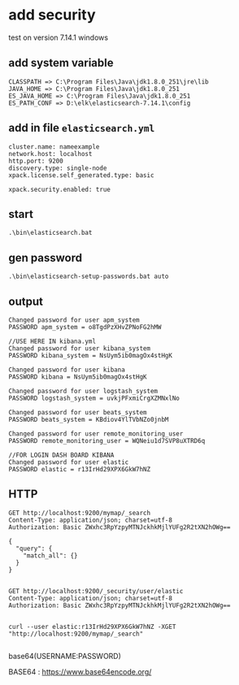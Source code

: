 # add security

test on version 7.14.1 windows

## add system variable

````
CLASSPATH => C:\Program Files\Java\jdk1.8.0_251\jre\lib
JAVA_HOME => C:\Program Files\Java\jdk1.8.0_251
ES_JAVA_HOME => C:\Program Files\Java\jdk1.8.0_251
ES_PATH_CONF => D:\elk\elasticsearch-7.14.1\config
````

## add in file `elasticsearch.yml`

````
cluster.name: nameexample
network.host: localhost
http.port: 9200
discovery.type: single-node
xpack.license.self_generated.type: basic

xpack.security.enabled: true 
````

## start

````
.\bin\elasticsearch.bat
````

## gen password

````
.\bin\elasticsearch-setup-passwords.bat auto
````

## output

````
Changed password for user apm_system
PASSWORD apm_system = o8TgdPzXHvZPNoFG2hMW

//USE HERE IN kibana.yml
Changed password for user kibana_system
PASSWORD kibana_system = NsUym5ib0magOx4stHgK

Changed password for user kibana
PASSWORD kibana = NsUym5ib0magOx4stHgK

Changed password for user logstash_system
PASSWORD logstash_system = uvkjPFxmiCrgXZMNxlNo

Changed password for user beats_system
PASSWORD beats_system = KBdiov4YlTVbNZo0jnbM

Changed password for user remote_monitoring_user
PASSWORD remote_monitoring_user = WQNeiu1d7SVP8uXTRD6q

//FOR LOGIN DASH BOARD KIBANA
Changed password for user elastic
PASSWORD elastic = r13IrHd29XPX6GkW7hNZ
````


## HTTP
````
GET http://localhost:9200/mymap/_search
Content-Type: application/json; charset=utf-8
Authorization: Basic ZWxhc3RpYzpyMTNJckhkMjlYUFg2R2tXN2hOWg==

{
  "query": {
    "match_all": {}
  }
}


GET http://localhost:9200/_security/user/elastic
Content-Type: application/json; charset=utf-8
Authorization: Basic ZWxhc3RpYzpyMTNJckhkMjlYUFg2R2tXN2hOWg==


curl --user elastic:r13IrHd29XPX6GkW7hNZ -XGET "http://localhost:9200/mymap/_search"


````
base64(USERNAME:PASSWORD)

BASE64 : https://www.base64encode.org/




